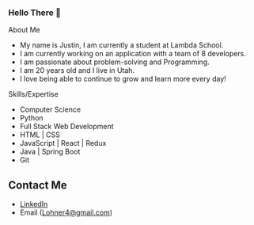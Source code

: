 ### Hello There 👋

About Me
- My name is Justin, I am currently a student at Lambda School.
- I am currently working on an application with a team of 8 developers.
- I am passionate about problem-solving and Programming.
- I am 20 years old and I live in Utah.
- I love being able to continue to grow and learn more every day!

Skills/Expertise
- Computer Science
- Python
- Full Stack Web Development
- HTML | CSS
- JavaScript | React | Redux
- Java | Spring Boot
- Git

## Contact Me
- [LinkedIn](https://www.linkedin.com/in/justin-lohner/)
- Email (Lohner4@gmail.com)
